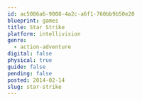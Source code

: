 ```yaml
---
id: ac5086a6-9008-4a2c-a6f1-760bb9b50e20
blueprint: games
title: Star Strike
platform: intellivision
genre:
  - action-adventure
digital: false
physical: true
guide: false
pending: false
posted: 2014-02-14
slug: star-strike
---
```

